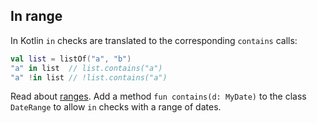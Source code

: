 ## In range

In Kotlin `in` checks are translated to the corresponding `contains` calls:

```kotlin
val list = listOf("a", "b")
"a" in list  // list.contains("a")
"a" !in list // !list.contains("a")
```

Read about [ranges](ranges).
Add a method `fun contains(d: MyDate)` to the class `DateRange` to allow `in` checks with a range of dates.
